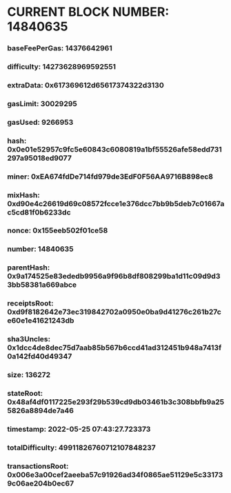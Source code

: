 # CURRENT BLOCK NUMBER: 14840635

### baseFeePerGas: 14376642961
### difficulty: 14273628969592551
### extraData: 0x617369612d65617374322d3130
### gasLimit: 30029295
### gasUsed: 9266953
### hash: 0x0e01e52957c9fc5e60843c6080819a1bf55526afe58edd731297a95018ed9077
### miner: 0xEA674fdDe714fd979de3EdF0F56AA9716B898ec8
### mixHash: 0xd90e4c26619d69c08572fcce1e376dcc7bb9b5deb7c01667ac5cd81f0b6233dc
### nonce: 0x155eeb502f01ce58
### number: 14840635
### parentHash: 0x9a174525e83ededb9956a9f96b8df808299ba1d11c09d9d33bb58381a669abce
### receiptsRoot: 0xd9f8182642e73ec319842702a0950e0ba9d41276c261b27ce60e1e41621243db
### sha3Uncles: 0x1dcc4de8dec75d7aab85b567b6ccd41ad312451b948a7413f0a142fd40d49347
### size: 136272
### stateRoot: 0x48af4df0117225e293f29b539cd9db03461b3c308bbfb9a255826a8894de7a46
### timestamp: 2022-05-25 07:43:27.723373
### totalDifficulty: 49911826760712107848237
### transactionsRoot: 0x006e3a00cef2aeeba57c91926ad34f0865ae51129e5c331739c06ae204b0ec67
